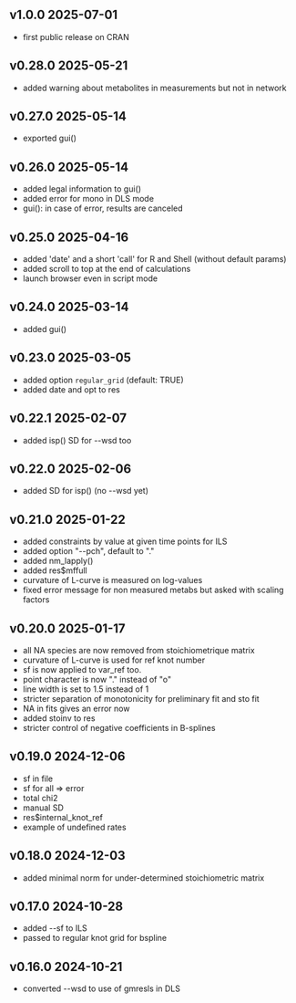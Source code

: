 ## v1.0.0 2025-07-01
- first public release on CRAN

## v0.28.0 2025-05-21
- added warning about metabolites in measurements but not in network

## v0.27.0 2025-05-14
- exported gui()

## v0.26.0 2025-05-14
- added legal information to gui()
- added error for mono in DLS mode
- gui(): in case of error, results are canceled

## v0.25.0 2025-04-16
- added 'date' and a short 'call' for R and Shell (without default params)
- added scroll to top at the end of calculations
- launch browser even in script mode

## v0.24.0 2025-03-14
- added gui()

## v0.23.0 2025-03-05
- added option `regular_grid` (default: TRUE)
- added date and opt to res

## v0.22.1 2025-02-07
- added isp() SD for --wsd too

## v0.22.0 2025-02-06
- added SD for isp() (no --wsd yet)

## v0.21.0 2025-01-22
- added constraints by value at given time points for ILS
- added option "--pch", default to "."
- added nm_lapply()
- added res$mffull
- curvature of L-curve is measured on log-values
- fixed error message for non measured metabs but asked with scaling factors

## v0.20.0 2025-01-17
- all NA species are now removed from stoichiometrique matrix
- curvature of L-curve is used for ref knot number
- sf is now applied to var_ref too.
- point character is now "." instead of "o"
- line width is set to 1.5 instead of 1
- stricter separation of monotonicity for preliminary fit and sto fit
- NA in fits gives an error now
- added stoinv to res
- stricter control of negative coefficients in B-splines

## v0.19.0 2024-12-06
- sf in file
- sf for all => error
- total chi2
- manual SD
- res$internal_knot_ref
- example of undefined rates

## v0.18.0 2024-12-03
- added minimal norm for under-determined stoichiometric matrix

## v0.17.0 2024-10-28
- added --sf to ILS
- passed to regular knot grid for bspline

## v0.16.0 2024-10-21
- converted --wsd to use of gmresls in DLS
